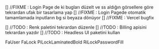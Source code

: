 [] //FIXME : Login Page de ki bugları düzelt ve ss aldığın görsellere göre tekrardan ufak bir tasarlama yap
[] //FIXME : Login Pagede otomatik tamamlamada inputların bg si beyaza dönüyor
[] //FIXME : Vercel bugfix

[] //TODO : Renk paletini tekrardan düzenle
[] //TODO : Billing apisini tekrardan yazdır
[] //TODO : Headless UI paketini kullan



FaUser FaLock PiLockLaminatedBold RiLockPasswordFill